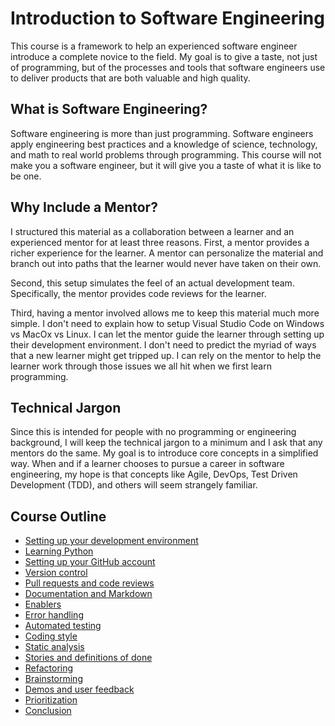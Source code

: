# Introduction to Software Engineering

This course is a framework to help an experienced software engineer introduce a complete novice to the field. My goal is to give a taste, not just of programming, but of the processes and tools that software engineers use to deliver products that are both valuable and high quality.

## What is Software Engineering?

Software engineering is more than just programming. Software engineers apply engineering best practices and a knowledge of science, technology, and math to real world problems through programming. This course will not make you a software engineer, but it will give you a taste of what it is like to be one.

## Why Include a Mentor?

I structured this material as a collaboration between a learner and an experienced mentor for at least three reasons. First, a mentor provides a richer experience for the learner. A mentor can personalize the material and branch out into paths that the learner would never have taken on their own.

Second, this setup simulates the feel of an actual development team. Specifically, the mentor provides code reviews for the learner.

Third, having a mentor involved allows me to keep this material much more simple. I don't need to explain how to setup Visual Studio Code on Windows vs MacOx vs Linux. I can let the mentor guide the learner through setting up their development environment. I don't need to predict the myriad of ways that a new learner might get tripped up. I can rely on the mentor to help the learner work through those issues we all hit when we first learn programming.

## Technical Jargon

Since this is intended for people with no programming or engineering background, I will keep the technical jargon to a minimum and I ask that any mentors do the same. My goal is to introduce core concepts in a simplified way. When and if a learner chooses to pursue a career in software engineering, my hope is that concepts like Agile, DevOps, Test Driven Development (TDD), and others will seem strangely familiar.

## Course Outline

* [Setting up your development environment](development_environment.md)
* [Learning Python](learning_python.md)
* [Setting up your GitHub account](github_setup.md)
* [Version control](version_control.md)
* [Pull requests and code reviews](code_reviews.md)
* [Documentation and Markdown](documentation.md)
* [Enablers](enablers.md)
* [Error handling](error_handling.md)
* [Automated testing](automated_testing.md)
* [Coding style](coding_style.md)
* [Static analysis](static_analysis.md)
* [Stories and definitions of done](stories.md)
* [Refactoring](refactoring.md)
* [Brainstorming](brainstorming.md)
* [Demos and user feedback](feedback.md)
* [Prioritization](prioritization.md)
* [Conclusion](conclusion.md)
